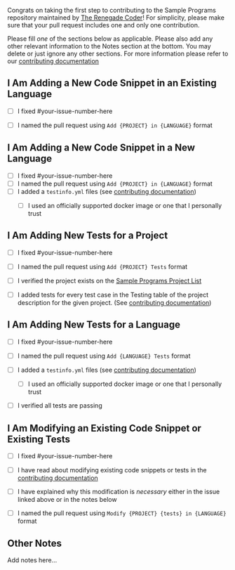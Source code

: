 Congrats on taking the first step to contributing to the Sample Programs repository maintained by [The Renegade Coder][renegade-coder]! 
For simplicity, please make sure that your pull request includes one and only one contribution.

Please fill _one_ of the sections below as applicable.
Please also add any other relevant information to the Notes section at the bottom.
You may delete or just ignore any other sections.
For more information please refer to our [contributing documentation][contributing]

## I Am Adding a New Code Snippet in an Existing Language

- [ ] I fixed #your-issue-number-here
- [ ] I named the pull request using `Add {PROJECT} in {LANGUAGE}` format
  
  
## I Am Adding a New Code Snippet in a New Language

- [ ] I fixed #your-issue-number-here
- [ ] I named the pull request using `Add {PROJECT} in {LANGUAGE}` format
- [ ] I added a `testinfo.yml` files (see [contributing documentation][contributing-new-language])
  - [ ] I used an officially supported docker image or one that I personally trust
  

## I Am Adding New Tests for a Project

- [ ] I fixed #your-issue-number-here
- [ ] I named the pull request using `Add {PROJECT} Tests` format
- [ ] I verified the project exists on the [Sample Programs Project List][sample-programs-project-list]
- [ ] I added tests for every test case in the Testing table of the project description for the given project. (See [contributing documentation][contributing-tests-in-detail])


## I Am Adding New Tests for a Language

- [ ] I fixed #your-issue-number-here
- [ ] I named the pull request using `Add {LANGUAGE} Tests` format
- [ ] I added a `testinfo.yml` files (see [contributing documentation][contributing-new-language])
  - [ ] I used an officially supported docker image or one that I personally trust
- [ ] I verified all tests are passing

  
## I Am Modifying an Existing Code Snippet or Existing Tests

- [ ] I fixed #your-issue-number-here
- [ ] I have read about modifying existing code snippets or tests in the [contributing documentation][contributing-modifications]
- [ ] I have explained why this modification is _necessary_ either in the issue linked above or in the notes below
- [ ] I named the pull request using `Modify {PROJECT} {tests} in {LANGUAGE}` format


## Other Notes

Add notes here...



[renegade-coder]: https://therenegadecoder.com/
[contributing-plagiarism]: https://github.com/TheRenegadeCoder/sample-programs/blob/master/.github/CONTRIBUTING.md#plagiarism
[contributing-new-project]: https://github.com/TheRenegadeCoder/sample-programs/blob/master/.github/CONTRIBUTING.md#requirements-for-a-new-project
[contributing-new-language]: https://github.com/TheRenegadeCoder/sample-programs/blob/master/.github/CONTRIBUTING.md#requirements-for-a-new-language
[contributing-readme]: https://github.com/TheRenegadeCoder/sample-programs/blob/master/.github/CONTRIBUTING.md#create-readmes
[contributing-tests-in-detail]: https://github.com/TheRenegadeCoder/sample-programs/blob/master/.github/CONTRIBUTING.md#tests-in-detail
[contributing]: https://github.com/TheRenegadeCoder/sample-programs/blob/master/.github/CONTRIBUTING.md
[sample-programs-project-list]: https://sampleprograms.io/projects/
[contributing-modifications]: https://github.com/TheRenegadeCoder/sample-programs/blob/master/.github/CONTRIBUTING.md#modifying-existing-code-snippets

